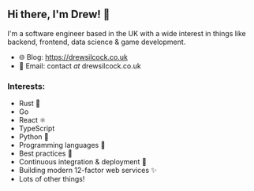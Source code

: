 ## Hi there, I'm Drew! 👋

I'm a software engineer based in the UK with a wide interest in things like backend, frontend, data science & game development.

- 🌐 Blog: https://drewsilcock.co.uk
- 📧 Email: contact *at* drewsilcock.co.uk

### Interests:

- Rust 🦀
- Go
- React ⚛
- TypeScript
- Python 🐍
- Programming languages 💬
- Best practices 🙌
- Continuous integration & deployment 🚀
- Building modern 12-factor web services ✨
- Lots of other things!
